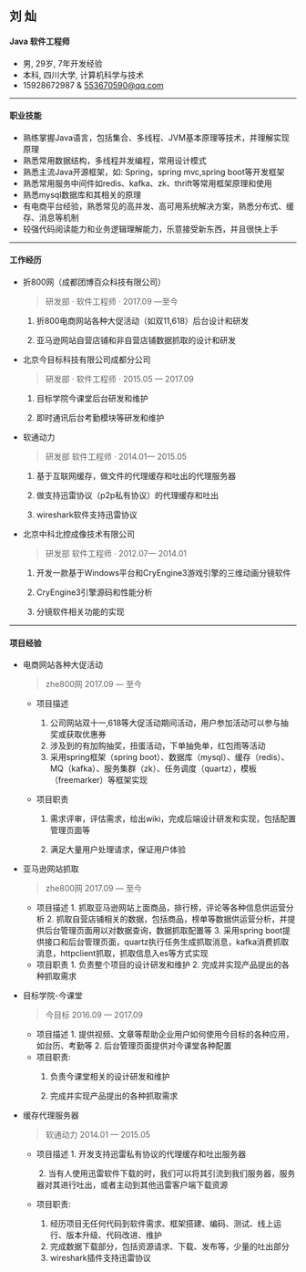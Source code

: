 ## 刘 灿 ##
#### Java 软件工程师 ####
* 男, 29岁, 7年开发经验
* 本科, 四川大学, 计算机科学与技术
* 15928672987    &    553670590@qq.com

---
#### 职业技能 ####
* 熟练掌握Java语言，包括集合、多线程、JVM基本原理等技术，并理解实现原理
* 熟悉常用数据结构，多线程并发编程，常用设计模式
* 熟悉主流Java开源框架，如: Spring，spring mvc,spring boot等开发框架
* 熟悉常用服务中间件如redis、kafka、zk、thrift等常用框架原理和使用
* 熟悉mysql数据库和其相关的原理
* 有电商平台经验，熟悉常见的高并发、高可用系统解决方案，熟悉分布式、缓存、消息等机制
* 较强代码阅读能力和业务逻辑理解能力，乐意接受新东西，并且很快上手

---
#### 工作经历 ####
 * 折800网（成都团博百众科技有限公司）

    > 研发部 ·  软件工程师 · 2017.09 —至今
    1. 折800电商网站各种大促活动（如双11,618）后台设计和研发

    2. 亚马逊网站自营店铺和非自营店铺数据抓取的设计和研发

       

* 北京今目标科技有限公司成都分公司                    

  > 研发部 · 软件工程师 · 2015.05 — 2017.09
  1. 目标学院今课堂后台研发和维护

  2. 即时通讯后台考勤模块等研发和维护

     

* 软通动力                          
  > 研发部  软件工程师 · 2014.01— 2015.05
  1. 基于互联网缓存，做文件的代理缓存和吐出的代理服务器

  2. 做支持迅雷协议（p2p私有协议）的代理缓存和吐出

  3. wireshark软件支持迅雷协议

     

* 北京中科北控成像技术有限公司                         
  > 研发部  软件工程师 · 2012.07— 2014.01
  1. 开发一款基于Windows平台和CryEngine3游戏引擎的三维动画分镜软件

  2. CryEngine3引擎源码和性能分析

  3. 分镜软件相关功能的实现

     
---
#### 项目经验 ####
* 电商网站各种大促活动
  > zhe800网 2017.09 — 至今
  - 项目描述 

     1. 公司网站双十一,618等大促活动期间活动，用户参加活动可以参与抽奖或获取优惠券
     2. 涉及到的有加购抽奖，扭蛋活动，下单抽免单，红包雨等活动
     3. 采用spring框架（spring boot）、数据库（mysql）、缓存（redis）、MQ（kafka）、服务集群（zk）、任务调度（quartz），模板（freemarker）等框架实现

  - 项目职责 

     1. 需求评审，评估需求，给出wiki，完成后端设计研发和实现，包括配置管理页面等

     2. 满足大量用户处理请求，保证用户体验

        

* 亚马逊网站抓取
  > zhe800网 2017.09 — 至今
  - 项目描述 
            1. 抓取亚马逊网站上面商品，排行榜，评论等各种信息供运营分析
            2. 抓取自营店铺相关的数据，包括商品，榜单等数据供运营分析，并提供后台管理页面用以对数据查询，数据抓取配置等
            3. 采用spring boot提供接口和后台管理页面，quartz执行任务生成抓取消息，kafka消费抓取消息，httpclient抓取，抓取信息入es等方式实现
  - 项目职责 
            1. 负责整个项目的设计研发和维护
            2. 完成并实现产品提出的各种抓取需求

  

* 目标学院-今课堂
  > 今目标 2016.09 — 2017.09
  - 项目描述
           1. 提供视频、文章等帮助企业用户如何使用今目标的各种应用，如台历、考勤等
           2. 后台管理页面提供对今课堂各种配置
  - 项目职责:
    1. 负责今课堂相关的设计研发和维护

    2. 完成并实现产品提出的各种抓取需求

       

* 缓存代理服务器
  > 软通动力 2014.01 — 2015.05
  - 项目描述
           1. 开发支持迅雷私有协议的代理缓存和吐出服务器

       ​    2. 当有人使用迅雷软件下载的时，我们可以将其引流到我们服务器，服务器对其进行吐出，或者主动到其他迅雷客户端下载资源

  - 项目职责:
    1. 经历项目无任何代码到软件需求、框架搭建、编码、测试、线上运行、版本升级、代码改进、维护 
    2. 完成数据下载部分，包括资源请求、下载、发布等，少量的吐出部分
    3. wireshark插件支持迅雷协议